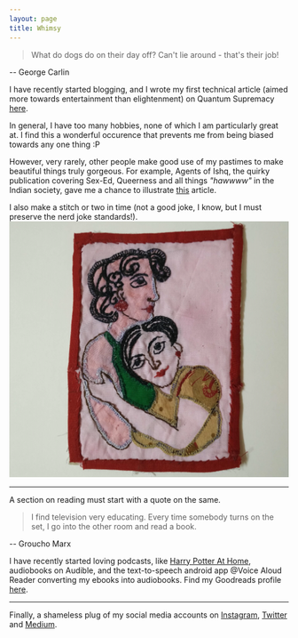 ```yaml
---
layout: page
title: Whimsy
---
```


>What do dogs do on their day off? Can't lie around - that's their job!

-- George Carlin

I have recently started blogging, and I wrote my first technical article (aimed more towards entertainment than elightenment) on Quantum Supremacy [here](https://medium.com/@purnatag/quantum-supremacy-for-noobs-like-me-afaf9a43d5e7). 

In general, I have too many hobbies, none of which I am particularly great at. I find this a wonderful occurence that prevents me from being biased towards any one thing :P

However, very rarely, other people make good use of my pastimes to make beautiful things truly gorgeous. For example, Agents of Ishq, the quirky publication covering Sex-Ed, Queerness and all things _"hawwww"_ in the Indian society, gave me a chance to illustrate [this](http://agentsofishq.com/memories-of-touch/) article.

I also make a stitch or two in time (not a good joke, I know, but I must preserve the nerd joke standards!).  
![A recent patchwork](stitches.jpg)

-----------------------------------------------------------------

A section on reading must start with a quote on the same.  

>I find television very educating. Every time somebody turns on the set, I go into the other room and read a book. 

-- Groucho Marx

I have recently started loving podcasts, like [Harry Potter At Home](https://open.spotify.com/show/2JUljwaD9fNSeq8Vy3UAUp), audiobooks on Audible, and the text-to-speech android app @Voice Aloud Reader converting my ebooks into audiobooks. Find my Goodreads profile [here](https://www.goodreads.com/user/show/69306191-purnata-ghosal).

-----------------------------------------------------------------

Finally, a shameless plug of my social media accounts on [Instagram](https://www.instagram.com/thecyniccat/), [Twitter](https://twitter.com/gpurnata) and [Medium](https://medium.com/@purnatag).
